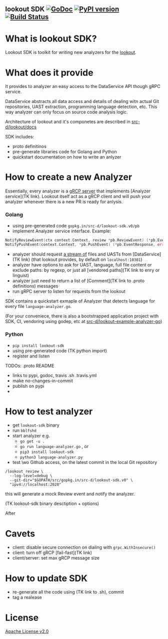 lookout SDK [![GoDoc](https://godoc.org/gopkg.in/src-d/lookout-sdk.v0?status.svg)](https://godoc.org/github.com/src-d/lookout-sdk) [![PyPI version](https://badge.fury.io/py/lookout-sdk.svg)](https://pypi.org/project/lookout-sdk/) [![Build Status](https://travis-ci.org/src-d/src-d/lookout-sdk.svg)](https://travis-ci.org/src-d/src-d/lookout-sdk)
-----------

What is lookout SDK?
===================
Lookout SDK is toolkit for writing new analyzers for the [lookout](https://github.com/src-d/lookout/).


What does it provide
====================
It provides to analyzer an easy access to the DataService API though gRPC service.

DataService abstracts all data access and details of dealing witn actual Git repositories, UAST extraction, programming language detection, etc. This way analyzer can only focus on source code analysis logic.

Architecture of lookout and it's componetes are described in [src-d/lookout/docs](https://github.com/src-d/lookout/tree/master/docs#lookout)

SDK includes:
 - proto definitinos
 - pre-generate libraries code for Golang and Python
 - quickstart documentation on how to write an anlyzer


How to create a new Analyzer
============================

Essentially, every analyzer is a [gRCP server](https://grpc.io/docs/guides/#overview) that implements [Analyzer service](TK link). Lookout itself act as a gRCP client and will push your analyzer whenever there is a new PR is ready for anlysis.

### Golang
 - using pre-generated code `gopkg.in/src-d/lookout-sdk.v0/pb`
 - implement Analyzer service interface. Example:
```go
NotifyReviewEvent(ctx context.Context, review *pb.ReviewEvent) (*pb.EventResponse, error)
NotifyPushEvent(context.Context, *pb.PushEvent) (*pb.EventResponse, error)
```
   - analyzer should request [a stream of](https://grpc.io/docs/tutorials/basic/go.html#server-side-streaming-rpc-1) files and UASTs from [DataService](TK link) (that lookout provides, by default on `localhost:10301`)
   - analyzer have options to ask for UAST, language, full file content or exclude paths: by regexp, or just all [vendored paths](TK link to enry or linguist)
   - analyzer just need to return a list of [Comment](TK link to .proto definitions) messages
 - run gRPC server to listen for requests from the lookout

 SDK contains a quickstart exmaple of Analyzer that detects language for every file `language-analyzer.go`.

 (For your conveniece, there is also a bootstrapped application project with SDK, CI, vendoring using godep, etc at [src-d/lookout-example-analyzer-go]())


### Python

 - `pip install lookout-sdk`
 - using pre-generated code (TK python import)
 - register and listen


TODOs:
.proto
README
 - links to pypi, godoc, travis
.sh
.travis.yml
 - make no-changes-in-commit
 - publish on pypi
 -

How to test analyzer
====================
 - get `lookout-sdk` binary
 - run `bblfshd`
 - start analyzer e.g.
   - `go get -u .`
   - `go run language-analyzer.go` ,
   or
   - `pip3 install lookout-sdk`
   - `python3 language-analyzer.py`
 - test \wo Github access, on the latest commit in the local Git repository
```
/lookout review \
  --log-level=debug \
  --git-dir="$GOPATH/src/gopkg.in/src-d/lookout-sdk.v0" \
  "ipv4://localhost:2020"
```

 this will generate a mock Review event and notify the analyzer.

(TK lookout-sdk binary desctiption + options)


After

Cavets
======
 - client: disable secure connection on dialing with `grpc.WithInsecure()`
 - client: turn off gRCP [fail-fast](TK link)
 - client/server: set max gRCP message size


How to update SDK
=================
 - re-generate all the code using (TK link to .sh), commit
 - tag a realease


 # License

[Apache License v2.0](./LICENSE)
